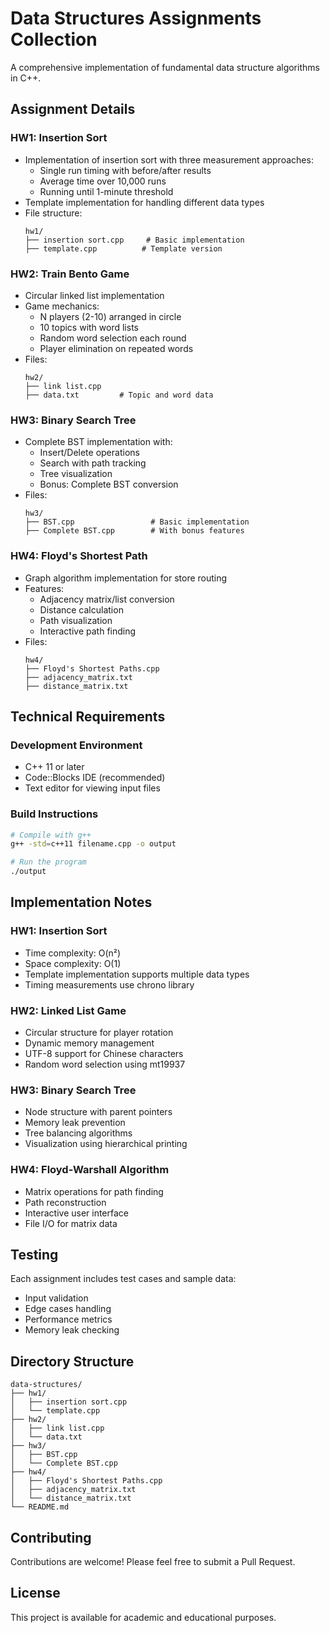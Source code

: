 # Data Structures Assignments Collection

A comprehensive implementation of fundamental data structure algorithms in C++.

## Assignment Details

### HW1: Insertion Sort 
- Implementation of insertion sort with three measurement approaches:
  - Single run timing with before/after results 
  - Average time over 10,000 runs
  - Running until 1-minute threshold
- Template implementation for handling different data types 
- File structure:
  ```
  hw1/
  ├── insertion sort.cpp     # Basic implementation 
  ├── template.cpp          # Template version
  ```

### HW2: Train Bento Game
- Circular linked list implementation
- Game mechanics:
  - N players (2-10) arranged in circle
  - 10 topics with word lists
  - Random word selection each round
  - Player elimination on repeated words
- Files:
  ```
  hw2/
  ├── link list.cpp
  ├── data.txt         # Topic and word data
  ```

### HW3: Binary Search Tree
- Complete BST implementation with:
  - Insert/Delete operations
  - Search with path tracking
  - Tree visualization
  - Bonus: Complete BST conversion
- Files:
  ```
  hw3/
  ├── BST.cpp                 # Basic implementation
  ├── Complete BST.cpp        # With bonus features
  ```

### HW4: Floyd's Shortest Path
- Graph algorithm implementation for store routing
- Features:
  - Adjacency matrix/list conversion
  - Distance calculation
  - Path visualization
  - Interactive path finding
- Files:
  ```
  hw4/
  ├── Floyd's Shortest Paths.cpp
  ├── adjacency_matrix.txt
  ├── distance_matrix.txt
  ```

## Technical Requirements

### Development Environment
- C++ 11 or later
- Code::Blocks IDE (recommended)
- Text editor for viewing input files

### Build Instructions
```bash
# Compile with g++
g++ -std=c++11 filename.cpp -o output

# Run the program
./output
```

## Implementation Notes

### HW1: Insertion Sort
- Time complexity: O(n²)
- Space complexity: O(1)
- Template implementation supports multiple data types
- Timing measurements use chrono library

### HW2: Linked List Game
- Circular structure for player rotation
- Dynamic memory management
- UTF-8 support for Chinese characters
- Random word selection using mt19937

### HW3: Binary Search Tree
- Node structure with parent pointers
- Memory leak prevention
- Tree balancing algorithms
- Visualization using hierarchical printing

### HW4: Floyd-Warshall Algorithm
- Matrix operations for path finding
- Path reconstruction
- Interactive user interface
- File I/O for matrix data

## Testing

Each assignment includes test cases and sample data:
- Input validation
- Edge cases handling
- Performance metrics
- Memory leak checking

## Directory Structure
```
data-structures/
├── hw1/
│   ├── insertion sort.cpp
│   └── template.cpp
├── hw2/
│   ├── link list.cpp
│   └── data.txt
├── hw3/
│   ├── BST.cpp
│   └── Complete BST.cpp
├── hw4/
│   ├── Floyd's Shortest Paths.cpp
│   ├── adjacency_matrix.txt
│   └── distance_matrix.txt
└── README.md
```

## Contributing

Contributions are welcome! Please feel free to submit a Pull Request.

## License

This project is available for academic and educational purposes.

